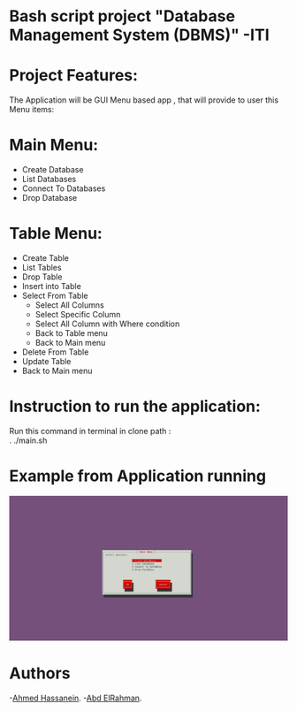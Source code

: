 # Bash script project "Database Management System (DBMS)" -ITI

# Project Features:
The Application will be GUI Menu based app , that will provide to user this Menu items:

# Main Menu:
- Create Database
- List Databases
- Connect To Databases
- Drop Database

# Table Menu:
- Create Table 
- List Tables
- Drop Table
- Insert into Table
- Select From Table
    - Select All Columns
    - Select Specific Column
    - Select All Column with Where condition
    - Back to Table menu
    - Back to Main menu
- Delete From Table
- Update Table
- Back to Main menu

# Instruction to run the application:
Run this command in terminal in clone path :
<br>
. ./main.sh

# Example from Application running
![image](run.png?raw=true)

# Authors
-[Ahmed Hassanein](https://github.com/a-hassanein/).
-[Abd ElRahman](https://github.com/abdelrahmanelsese1).

